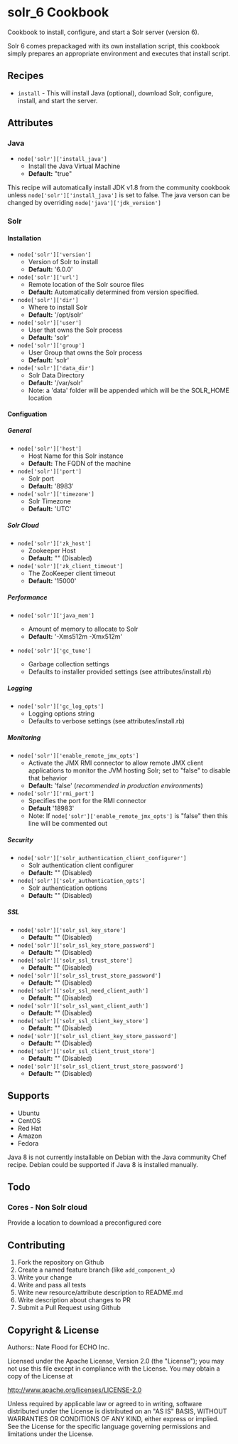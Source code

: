 # solr_6 Cookbook

Cookbook to install, configure, and start a Solr server (version 6).

Solr 6 comes prepackaged with its own installation script, this cookbook simply prepares an appropriate environment and executes that install script.

## Recipes

 - `install` - This will install Java (optional), download Solr, configure, install, and start the server.

## Attributes

### Java
 - `node['solr']['install_java']`
 	- Install the Java Virtual Machine
 	- **Default:** "true"

This recipe will automatically install JDK v1.8 from the community cookbook unless `node['solr']['install_java']` is set to false. The java verson can be changed by overriding `node['java']['jdk_version']`

### Solr
#### Installation
 - `node['solr']['version']`
 	- Version of Solr to install
 	- **Default:** '6.0.0'
 - `node['solr']['url']`
 	- Remote location of the Solr source files
 	- **Default:** Automatically determined from version specified.
 - `node['solr']['dir']`
 	- Where to install Solr
 	- **Default:** '/opt/solr'
 - `node['solr']['user']`
 	- User that owns the Solr process
 	- **Default:** 'solr'
 - `node['solr']['group']`
 	- User Group that owns the Solr process
 	- **Default:** 'solr'
 - `node['solr']['data_dir']`
 	 - Solr Data Directory
 	 - **Default:** '/var/solr'
 	 - Note: a 'data' folder will be appended which will be the SOLR_HOME location

#### Configuation
##### General
 - `node['solr']['host']`
 	- Host Name for this Solr instance
 	- **Default:** The FQDN of the machine
 - `node['solr']['port']`
	- Solr port
	- **Default:** '8983'
 - `node['solr']['timezone']`
 	- Solr Timezone
 	- **Default:** 'UTC'

##### Solr Cloud
 - `node['solr']['zk_host']`
 	- Zookeeper Host
 	- **Default:** "" (Disabled)
 - `node['solr']['zk_client_timeout']`
 	- The ZooKeeper client timeout
 	- **Default:** '15000'

##### Performance
 - `node['solr']['java_mem']`
 	- Amount of memory to allocate to Solr
 	- **Default:** '-Xms512m -Xmx512m'

 - `node['solr']['gc_tune']`
 	- Garbage collection settings
 	- Defaults to installer provided settings (see attributes/install.rb)

##### Logging
 - `node['solr']['gc_log_opts']`
 	- Logging options string
 	- Defaults to verbose settings (see attributes/install.rb)

##### Monitoring
 - `node['solr']['enable_remote_jmx_opts']`
 	- Activate the JMX RMI connector to allow remote JMX client applications
 	to monitor the JVM hosting Solr; set to "false" to disable that behavior
	- **Default:** 'false' (*recommended in production environments*)
 - `node['solr']['rmi_port']`
 	- Specifies the port for the RMI connector
 	- **Default** '18983'
 	- Note: If `node['solr']['enable_remote_jmx_opts']` is "false" then this line will be commented out

##### Security
 - `node['solr']['solr_authentication_client_configurer']`
 	- Solr authentication client configurer
 	- **Default:** "" (Disabled)
 - `node['solr']['solr_authentication_opts']`
 	- Solr authentication options
 	- **Default:** "" (Disabled)

##### SSL
 - `node['solr']['solr_ssl_key_store']`
 	- **Default:** "" (Disabled)
 - `node['solr']['solr_ssl_key_store_password']`
 	- **Default:** "" (Disabled)
 - `node['solr']['solr_ssl_trust_store']`
 	- **Default:** "" (Disabled)
 - `node['solr']['solr_ssl_trust_store_password']`
 	- **Default:** "" (Disabled)
 - `node['solr']['solr_ssl_need_client_auth']`
 	- **Default:** "" (Disabled)
 - `node['solr']['solr_ssl_want_client_auth']`
 	- **Default:** "" (Disabled)
 - `node['solr']['solr_ssl_client_key_store']`
 	- **Default:** "" (Disabled)
 - `node['solr']['solr_ssl_client_key_store_password']`
 	- **Default:** "" (Disabled)
 - `node['solr']['solr_ssl_client_trust_store']`
 	- **Default:** "" (Disabled)
 - `node['solr']['solr_ssl_client_trust_store_password']`
 	- **Default:** "" (Disabled)

## Supports
 - Ubuntu
 - CentOS
 - Red Hat
 - Amazon
 - Fedora

Java 8 is not currently installable on Debian with the Java community Chef recipe. Debian could be supported if Java 8 is installed manually.

## Todo

### Cores - Non Solr cloud

Provide a location to download a preconfigured core

## Contributing
1. Fork the repository on Github
2. Create a named feature branch (like `add_component_x`)
3. Write your change
4. Write and pass all tests
6. Write new resource/attribute description to README.md
7. Write description about changes to PR
8. Submit a Pull Request using Github

## Copyright & License
Authors:: Nate Flood for ECHO Inc.

Licensed under the Apache License, Version 2.0 (the "License"); you may not use this file except in compliance with the License. You may obtain a copy of the License at

http://www.apache.org/licenses/LICENSE-2.0

Unless required by applicable law or agreed to in writing, software distributed under the License is distributed on an "AS IS" BASIS, WITHOUT WARRANTIES OR CONDITIONS OF ANY KIND, either express or implied. See the License for the specific language governing permissions and limitations under the License.
